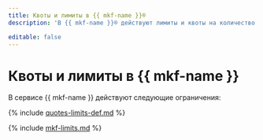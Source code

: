 ```yaml
---
title: Квоты и лимиты в {{ mkf-name }}®
description: 'В {{ mkf-name }}® действуют лимиты и квоты на количество кластеров, суммарное количество ядер процессора для всех хостов-брокеров, суммарный объем виртуальной памяти для всех хостов-брокеров, суммарный объем хранилищ для всех кластеров в одном облаке. Более подробно об ограничениях в сервисе вы узнаете из данной статьи.'

editable: false
---
```



# Квоты и лимиты в {{ mkf-name }}

В сервисе {{ mkf-name }} действуют следующие ограничения:

{% include [quotes-limits-def.md](../../_includes/quotes-limits-def.md) %}

{% include [mkf-limits.md](../../_includes/mdb/mkf-limits.md) %}
